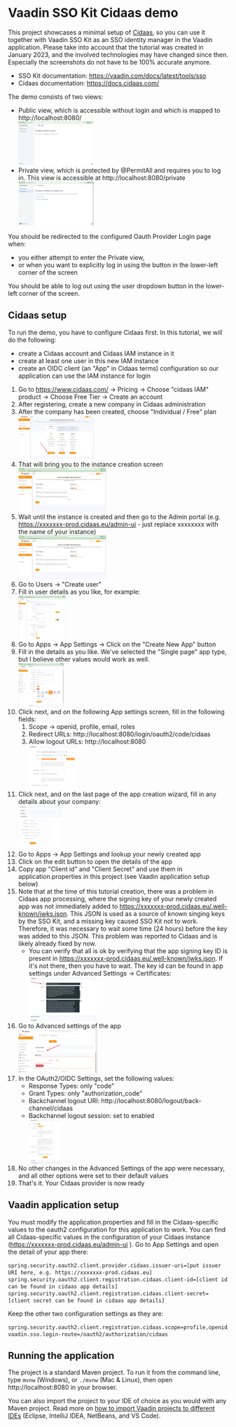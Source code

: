 # Vaadin SSO Kit Cidaas demo

This project showcases a minimal setup of [Cidaas](https://www.cidaas.com/), so you can use it together with Vaadin SSO Kit as an SSO identity manager in the Vaadin
application. Please take into account that the tutorial was created in January 2023, and the involved technologies may have changed since then. Especially the
screenshots do not have to be 100% accurate anymore.
 
* SSO Kit documentation: https://vaadin.com/docs/latest/tools/sso
* Cidaas documentation: https://docs.cidaas.com/

The demo consists of two views:

* Public view, which is accessible without login and which is mapped to http://localhost:8080/  
  [<img height="100px" src=".\tutorial\public.png"/>](.\tutorial\public.png)
* Private view, which is protected by @PermitAll and requires you to log in. This view is accessible at http://localhost:8080/private  
  [<img height="100px" src=".\tutorial\private.png"/>](.\tutorial\private.png)

You should be redirected to the configured Oauth Provider Login page when:
* you either attempt to enter the Private view, 
* or when you want to explicitly log in using the button in the lower-left corner of the screen

You should be able to log out using the user dropdown button in the lower-left corner of the screen.

## Cidaas setup

To run the demo, you have to configure Cidaas first. In this tutorial, we will do the following:

- create a Cidaas account and Cidaas IAM instance in it
- create at least one user in this new IAM instance
- create an OIDC client (an "App" in Cidaas terms) configuration so our application can use the IAM instance for login

1. Go to https://www.cidaas.com/ → Pricing → Choose "cidaas IAM" product → Choose Free Tier → Create an account
2. After registering, create a new company in Cidaas administration
3. After the company has been created, choose "Individual / Free" plan  
   [<img height="100px" src=".\tutorial\plan.png"/>](.\tutorial\plan.png)
4. That will bring you to the instance creation screen  
   [<img height="100px" src=".\tutorial\instance.png"/>](.\tutorial\instance.png)
5. Wait until the instance is created and then go to the Admin portal (e.g. https://xxxxxxx-prod.cidaas.eu/admin-ui - just replace xxxxxxxx with the name of your instance)  
   [<img height="100px" src=".\tutorial\instance.png"/>](.\tutorial\dashboard.png)
6. Go to Users → "Create user"
7. Fill in user details as you like, for example:  
       [<img height="100px" src=".\tutorial\user.png"/>](.\tutorial\user.png)
8. Go to Apps → App Settings → Click on the "Create New App" button
9. Fill in the details as you like. We've selected the "Single page" app type, but I believe other values would work as well.  
   [<img height="100px" src=".\tutorial\appcreation.png"/>](.\tutorial\appcreation.png)
10. Click next, and on the following App settings screen, fill in the following fields:
    1. Scope → openid, profile, email, roles
    2. Redirect URLs: http://localhost:8080/login/oauth2/code/cidaas
    3. Allow logout URLs: http://localhost:8080  
       [<img height="100px" src=".\tutorial\appsettings.png"/>](.\tutorial\appsettings.png)
11. Click next, and on the last page of the app creation wizard, fill in any details about your company:  
    [<img height="100px" src=".\tutorial\appcompany.png"/>](.\tutorial\appcompany.png)
12. Go to Apps → App Settings and lookup your newly created app
13. Click on the edit button to open the details of the app
14. Copy app "Client id" and "Client Secret" and use them in application.properties in this project (see Vaadin application setup below)
15. Note that at the time of this tutorial creation, there was a problem in Cidaas app processing, where the signing key of your newly created app was not immediately added to https://xxxxxxx-prod.cidaas.eu/.well-known/jwks.json. This JSON is used as a source of known singing keys by the SSO Kit, and a missing key caused SSO Kit not to work. Therefore, it was necessary to wait some time (24 hours) before the key was added to this JSON. This problem was reported to Cidaas and is likely already fixed by now.
    * You can verify that all is ok by verifying that the app signing key ID is present in https://xxxxxxx-prod.cidaas.eu/.well-known/jwks.json. If it's not there, then you have to wait. The key id can be found in app settings under Advanced Settings -> Certificates:  
    [<img height="100px" src=".\tutorial\kid.png"/>](.\tutorial\kid.png)  
16. Go to Advanced settings of the app   
    [<img height="100px" src=".\tutorial\advanced.png"/>](.\tutorial\advanced.png)
17. In the OAuth2/OIDC Settings, set the following values:
    * Response Types: only "code"
    * Grant Types: only "authorization_code"
    * Backchannel logout URI: http://localhost:8080/logout/back-channel/cidaas
    * Backchannel logout session: set to enabled  
    [<img height="100px" src=".\tutorial\oauthoidc.png"/>](.\tutorial\oauthoidc.png)
18. No other changes in the Advanced Settings of the app were necessary, and all other options were set to their default values
19. That's it. Your Cidaas provider is now ready 

## Vaadin application setup

You must modify the application.properties and fill in the Cidaas-specific values to the oauth2 configuration for this application to work.
You can find all Cidaas-specific values in the configuration of your Cidaas instance (https://xxxxxxx-prod.cidaas.eu/admin-ui ). Go to App Settings and open the detail of your app there:   
```properties
spring.security.oauth2.client.provider.cidaas.issuer-uri=[put issuer URI here, e.g. https://xxxxxxx-prod.cidaas.eu]
spring.security.oauth2.client.registration.cidaas.client-id=[client id can be found in cidaas app details]
spring.security.oauth2.client.registration.cidaas.client-secret=[client secret can be found in cidaas app details]
```

Keep the other two configuration settings as they are:
```properties
spring.security.oauth2.client.registration.cidaas.scope=profile,openid,email,roles
vaadin.sso.login-route=/oauth2/authorization/cidaas
```

## Running the application

The project is a standard Maven project. To run it from the command line,
type `mvnw` (Windows), or `./mvnw` (Mac & Linux), then open
http://localhost:8080 in your browser.

You can also import the project to your IDE of choice as you would with any
Maven project. Read more on [how to import Vaadin projects to different
IDEs](https://vaadin.com/docs/latest/guide/step-by-step/importing) (Eclipse, IntelliJ IDEA, NetBeans, and VS Code).

